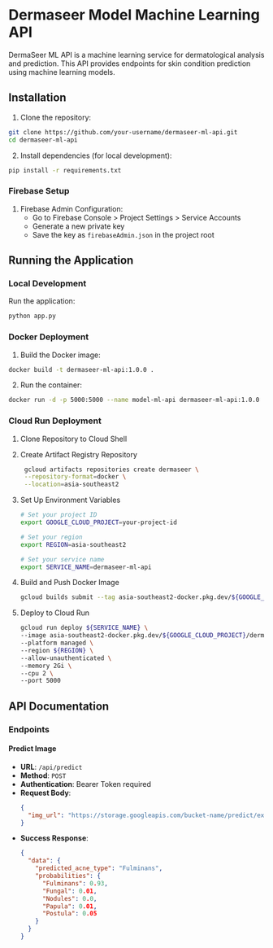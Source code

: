 # Dermaseer Model Machine Learning API

DermaSeer ML API is a machine learning service for dermatological analysis and prediction. This API provides endpoints for skin condition prediction using machine learning models.

## Installation

1. Clone the repository:

```bash
git clone https://github.com/your-username/dermaseer-ml-api.git
cd dermaseer-ml-api
```

2. Install dependencies (for local development):

```bash
pip install -r requirements.txt
```

### Firebase Setup

1. Firebase Admin Configuration:
   - Go to Firebase Console > Project Settings > Service Accounts
   - Generate a new private key
   - Save the key as `firebaseAdmin.json` in the project root

## Running the Application

### Local Development

Run the application:

```bash
python app.py
```

### Docker Deployment

1. Build the Docker image:

```bash
docker build -t dermaseer-ml-api:1.0.0 .
```

2. Run the container:

```bash
docker run -d -p 5000:5000 --name model-ml-api dermaseer-ml-api:1.0.0
```

### Cloud Run Deployment

1. Clone Repository to Cloud Shell

2. Create Artifact Registry Repository

   ```bash
    gcloud artifacts repositories create dermaseer \
    --repository-format=docker \
    --location=asia-southeast2
   ```

3. Set Up Environment Variables

   ```bash
   # Set your project ID
   export GOOGLE_CLOUD_PROJECT=your-project-id

   # Set your region
   export REGION=asia-southeast2

   # Set your service name
   export SERVICE_NAME=dermaseer-ml-api
   ```

4. Build and Push Docker Image

   ```bash
   gcloud builds submit --tag asia-southeast2-docker.pkg.dev/${GOOGLE_CLOUD_PROJECT}/dermaseer-dev/dermaseer-api:1.0.0
   ```

5. Deploy to Cloud Run
   ```bash
   gcloud run deploy ${SERVICE_NAME} \
   --image asia-southeast2-docker.pkg.dev/${GOOGLE_CLOUD_PROJECT}/dermaseer-dev/dermaseer-api:1.0.0 \
   --platform managed \
   --region ${REGION} \
   --allow-unauthenticated \
   --memory 2Gi \
   --cpu 2 \
   --port 5000
   ```

## API Documentation

### Endpoints

#### Predict Image

- **URL**: `/api/predict`
- **Method**: `POST`
- **Authentication**: Bearer Token required
- **Request Body**:
  ```json
  {
    "img_url": "https://storage.googleapis.com/bucket-name/predict/example-image.jpeg"
  }
  ```
- **Success Response**:
  ```json
  {
    "data": {
      "predicted_acne_type": "Fulminans",
      "probabilities": {
        "Fulminans": 0.93,
        "Fungal": 0.01,
        "Nodules": 0.0,
        "Papula": 0.01,
        "Postula": 0.05
      }
    }
  }
  ```
